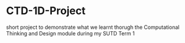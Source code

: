 # CTD-1D-Project
short project to demonstrate what we learnt thorugh the Computational Thinking and Design module during my SUTD Term 1
